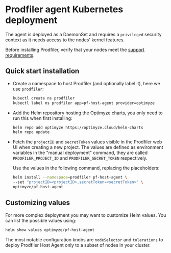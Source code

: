 # Prodfiler agent Kubernetes deployment

The agent is deployed as a DaemonSet and requires a `privileged` security context as it needs access to the nodes' kernel features.

Before installing Prodfiler, verify that your nodes meet the [support requirements](README.md#supported-platforms).

## Quick start installation

* Create a namespace to host Prodfiler (and optionally label it), here we use `prodfiler`:
  ```bash
  kubectl create ns prodfiler
  kubectl label ns prodfiler app=pf-host-agent provider=optimyze
  ```

* Add the Helm repository hosting the Optimyze charts, you only need to run this when first installing:
  ```bash
  helm repo add optimyze https://optimyze.cloud/helm-charts
  helm repo update
  ```

* Fetch the `projectID` and `secretToken` values visible in the Prodfiler web UI
  when creating a new project.
  The values are defined as environment variables in the "manual deployment" command, 
  they are called `PRODFILER_PROJECT_ID` and `PRODFILER_SECRET_TOKEN` respectively.
  
  Use the values in the following command, replacing the placeholders:

  ```bash
  helm install --namespace=prodfiler pf-host-agent \
  --set "projectID=<projectID>,secretToken=<secretToken>" \
  optimyze/pf-host-agent
  ```

## Customizing values

For more complex deployment you may want to customize Helm values.
You can list the possible values using:

```bash
helm show values optimyze/pf-host-agent
```

The most notable configuration knobs are `nodeSelector` and `tolerations` to deploy Prodfiler Host Agent
only to a subset of nodes in your cluster.
